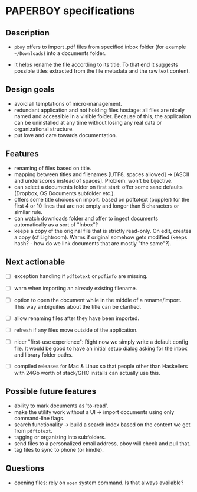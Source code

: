 # PAPERBOY specifications

## Description

- `pboy` offers to import .pdf files from specified inbox folder (for example `~/Downloads`) into a documents folder.

- It helps rename the file according to its title. To that end it suggests possible titles extracted from the file metadata and the raw text content.


## Design goals

- avoid all temptations of micro-management.
- redundant application and not holding files hostage: all files are nicely named and accessible in a visible folder. Because of this, the application can be uninstalled at any time without losing any real data or organizational structure.
- put love and care towards documentation.


## Features

- renaming of files based on title.
- mapping between titles and filenames [UTF8, spaces allowed] -> [ASCII and underscores instead of spaces]. Problem: won't be bijective.
- can select a documents folder on first start: offer some sane defaults (Dropbox, OS Documents subfolder etc.).
- offers some title choices on import. based on pdftotext (poppler) for the first 4 or 10 lines that are not empty and longer than 5 characters or similar rule.
- can watch downloads folder and offer to ingest documents automatically as a sort of "Inbox"?
- keeps a copy of the original file that is strictly read-only. On edit, creates a copy (cf Lightroom). Warns if original somehow gets modified (keeps hash? - how do we link documents that are mostly "the same"?).


## Next actionable

- [ ] exception handling if `pdftotext` or `pdfinfo` are missing.
- [ ] warn when importing an already existing filename.
- [ ] option to open the document while in the middle of a rename/import. This way ambiguities about the title can be clarified.
- [ ] allow renaming files after they have been imported.
- [ ] refresh if any files move outside of the application.
- [ ] nicer "first-use experience": Right now we simply write a default config file. It would be good to have an initial setup dialog asking for the inbox and library folder paths.
- [ ] compiled releases for Mac & Linux so that people other than Haskellers with 24Gb worth of stack/GHC installs can actually use this.


## Possible future features

- ability to mark documents as 'to-read'.
- make the utility work without a UI -> import documents using only command-line flags.
- search functionality -> build a search index based on the content we get from `pdftotext`.
- tagging or organizing into subfolders.
- send files to a personalized email address, pboy will check and pull that.
- tag files to sync to phone (or kindle).


## Questions

- opening files: rely on `open` system command. Is that always available?


